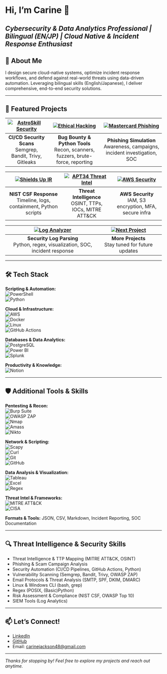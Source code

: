 # Hi, I’m Carine 👋  
*Cybersecurity & Data Analytics Professional | Bilingual (EN/JP) | Cloud Native & Incident Response Enthusiast*
---

## 🚀 About Me  
I design secure cloud-native systems, optimize incident response workflows, and defend against real-world threats using data-driven automation. Leveraging bilingual skills (English/Japanese), I deliver comprehensive, end-to-end security solutions.

---

## 💼 Featured Projects
| [![AstroSkill Security](https://img.shields.io/badge/AstroSkill_Security-Automation-informational?style=for-the-badge&logo=github)](https://github.com/CarineJackson1/astroskill-lms-connector) | [![Ethical Hacking](https://img.shields.io/badge/Ethical_Hacking-Portfolio-blueviolet?style=for-the-badge&logo=python)](https://github.com/CarineJackson1/ethical-hacking-portfolio) | [![Mastercard Phishing](https://img.shields.io/badge/Mastercard_Phishing-Awareness-critical?style=for-the-badge&logo=mastercard)](https://github.com/CarineJackson1/mastercard-cybersecurity-virtual-experience) |
|:---:|:---:|:---:|
| **CI/CD Security Scans**<br>Semgrep, Bandit, Trivy, Gitleaks | **Bug Bounty & Python Tools**<br>Recon, scanners, fuzzers, brute-force, reporting | **Phishing Simulation**<br>Awareness, campaigns, incident investigation, SOC |

| [![Shields Up IR](https://img.shields.io/badge/Ransomware_IR-Plan-red?style=for-the-badge&logo=github)](https://github.com/CarineJackson1/shields-up-cybersecurity-response) | [![APT34 Threat Intel](https://img.shields.io/badge/APT34_Threat_Intel-Report-orange?style=for-the-badge&logo=mitre)](https://github.com/CarineJackson1/-cybersecurity-incident-investigation-threat-intelligence-reporting) | [![AWS Security](https://img.shields.io/badge/AWS_Cloud_Security-Hardening-yellow?style=for-the-badge&logo=amazonaws)](https://github.com/CarineJackson1/aws-cloud-practitioner-clf-c02) |
|:---:|:---:|:---:|
| **NIST CSF Response**<br>Timeline, logs, containment, Python scripts | **Threat Intelligence**<br>OSINT, TTPs, IOCs, MITRE ATT&CK | **AWS Security**<br>IAM, S3 encryption, MFA, secure infra |

| [![Log Analyzer](https://img.shields.io/badge/Log_Analyzer-Jupyter_Lab-blue?style=for-the-badge&logo=jupyter)](https://github.com/CarineJackson1/log-anomaly-detector) | [![Next Project](https://img.shields.io/badge/Next_Project-ComingSoon-lightgrey?style=for-the-badge&logo=github)]() |  |
|:---:|:---:|:---:|
| **Security Log Parsing**<br>Python, regex, visualization, SOC, incident response | **More Projects**<br>Stay tuned for future updates |  |
---

## 🛠 Tech Stack

**Scripting & Automation:**  
![PowerShell](https://img.shields.io/badge/PowerShell-%235391FE.svg?style=for-the-badge&logo=powershell&logoColor=white)  
![Python](https://img.shields.io/badge/python-3670A0?style=for-the-badge&logo=python&logoColor=ffdd54)  

**Cloud & Infrastructure:**  
![AWS](https://img.shields.io/badge/AWS-%23FF9900.svg?style=for-the-badge&logo=amazon-aws&logoColor=white)  
![Docker](https://img.shields.io/badge/docker-%230db7ed.svg?style=for-the-badge&logo=docker&logoColor=white)  
![Linux](https://img.shields.io/badge/Linux-%23000000.svg?style=for-the-badge&logo=linux&logoColor=white)  
![GitHub Actions](https://img.shields.io/badge/github%20actions-%232671E5.svg?style=for-the-badge&logo=githubactions&logoColor=white)  

**Databases & Data Analytics:**  
![PostgreSQL](https://img.shields.io/badge/PostgreSQL-316192?style=for-the-badge&logo=postgresql&logoColor=white)  
![Power BI](https://img.shields.io/badge/power_bi-F2C811?style=for-the-badge&logo=powerbi&logoColor=black)  
![Splunk](https://img.shields.io/badge/Splunk-black?style=for-the-badge&logo=splunk&logoColor=white)  

**Productivity & Knowledge:**  
![Notion](https://img.shields.io/badge/Notion-%23000000.svg?style=for-the-badge&logo=notion&logoColor=white)  

---

## 🛡 Additional Tools & Skills

**Pentesting & Recon:**  
![Burp Suite](https://img.shields.io/badge/Burp_Suite-darkred?style=for-the-badge&logo=burpsuite&logoColor=white)  
![OWASP ZAP](https://img.shields.io/badge/OWASP_ZAP-FF6F61?style=for-the-badge&logo=owasp&logoColor=white)  
![Nmap](https://img.shields.io/badge/Nmap-7CA1B4?style=for-the-badge&logo=nmap&logoColor=white)  
![Amass](https://img.shields.io/badge/Amass-0052CC?style=for-the-badge&logo=github&logoColor=white)  
![Nikto](https://img.shields.io/badge/Nikto-007ACC?style=for-the-badge&logo=apache&logoColor=white)  

**Network & Scripting:**  
![Scapy](https://img.shields.io/badge/Scapy-00A6D6?style=for-the-badge&logo=python&logoColor=white)  
![Curl](https://img.shields.io/badge/Curl-005A9C?style=for-the-badge&logo=curl&logoColor=white)  
![Git](https://img.shields.io/badge/Git-F05032?style=for-the-badge&logo=git&logoColor=white)  
![GitHub](https://img.shields.io/badge/GitHub-181717?style=for-the-badge&logo=github&logoColor=white)  

**Data Analysis & Visualization:**  
![Tableau](https://img.shields.io/badge/Tableau-E97627?style=for-the-badge&logo=tableau&logoColor=white)  
![Excel](https://img.shields.io/badge/Microsoft_Excel-217346?style=for-the-badge&logo=microsoft-excel&logoColor=white)  
![Regex](https://img.shields.io/badge/Regex-005A9C?style=for-the-badge&logo=regex&logoColor=white)  

**Threat Intel & Frameworks:**  
![MITRE ATT&CK](https://img.shields.io/badge/MITRE_ATT--CK-0052CC?style=for-the-badge&logo=mitre&logoColor=white)  
![CISA](https://img.shields.io/badge/CISA-005A9C?style=for-the-badge&logo=us-government&logoColor=white)  

**Formats & Tools:** JSON, CSV, Markdown, Incident Reporting, SOC Documentation

---

## 🔍 Threat Intelligence & Security Skills

- Threat Intelligence & TTP Mapping (MITRE ATT&CK, OSINT)  
- Phishing & Scam Campaign Analysis  
- Security Automation (CI/CD Pipelines, GitHub Actions, Python)  
- Vulnerability Scanning (Semgrep, Bandit, Trivy, OWASP ZAP)  
- Email Protocols & Threat Analysis (SMTP, SPF, DKIM, DMARC)  
- Linux & Windows CLI (bash, grep)  
- Regex (POSIX, (Basic)Python)  
- Risk Assessment & Compliance (NIST CSF, OWASP Top 10)  
- SIEM Tools (Log Analytics)

---

## 📫 Let’s Connect!

- [LinkedIn](https://www.linkedin.com/in/carinejackson)  
- [GitHub](https://github.com/CarineJackson1)  
- Email: carinejackson48@gmail.com  

---

*Thanks for stopping by! Feel free to explore my projects and reach out anytime.*  
